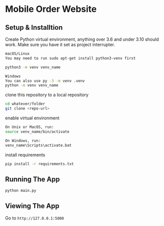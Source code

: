 # Mobile Order Website

## Setup & Installtion

Create Python virtual environment, anything over 3.6 and under 3.10 should work. Make sure you have it set as project interrupter.
```bash
macOS/Linux
You may need to run sudo apt-get install python3-venv first

python3 -m venv venv_name
```
```bash
Windows
You can also use py -3 -m venv .venv
python -m venv venv_name
```

clone this repository to a local repository 
```bash
cd whatever/folder
git clone <repo-url>
```

enable virtual environment 
```bash
On Unix or MacOS, run:
source venv_name/bin/activate
```

```bash
On Windows, run:
venv_name\Scripts\activate.bat
```

install requirements
```bash
pip install -r requirements.txt
```

## Running The App

```bash
python main.py
```

## Viewing The App

Go to `http://127.0.0.1:5000`

